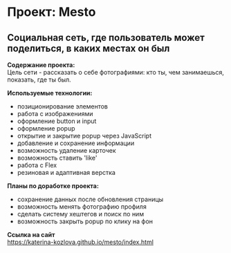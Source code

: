 # Проект: Mesto 
## Социальная сеть, где пользователь может поделиться, в каких местах он был 

**Содержание проекта:**  
Цель сети - рассказать о себе фотографиями: кто ты, чем занимаешься, показать, где ты был.

**Используемые технологии:**  
- позиционирование элементов   
- работа с изображениями   
- оформление button и input  
- оформление popup  
- открытие и закрытие popup через JavaScript  
- добавление и сохранение информации  
- возможность удаление карточек  
- возможность ставить 'like'  
- работа с Flex  
- резиновая и адаптивная верстка   

**Планы по доработке проекта:**  
- сохранение данных после обновления страницы  
- возможность менять фотографию профиля  
- сделать систему хештегов и поиск по ним  
- возможность закрыть popup по клику на фон  

**Ссылка на сайт**  
https://katerina-kozlova.github.io/mesto/index.html